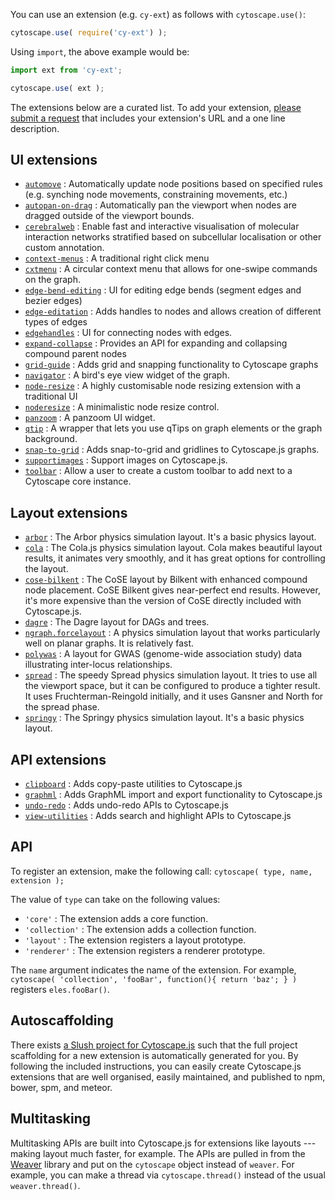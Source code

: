 You can use an extension (e.g. `cy-ext`) as follows with `cytoscape.use()`:

```js
cytoscape.use( require('cy-ext') );
```

Using `import`, the above example would be:

```js
import ext from 'cy-ext';

cytoscape.use( ext );
```

The extensions below are a curated list.  To add your extension, [please submit a request](https://github.com/cytoscape/cytoscape.js/issues/new?labels=documentation&title=List%20extension%20:%20%3Cyour%20extension%20name%3E&body=Please%20enter%20your%20Github%20URL%20and%20a%20one-line%20description) that includes your extension's URL and a one line description.


## UI extensions

 * [`automove`](https://github.com/cytoscape/cytoscape.js-automove) : Automatically update node positions based on specified rules (e.g. synching node movements, constraining movements, etc.)
 * [`autopan-on-drag`](https://github.com/iVis-at-Bilkent/cytoscape.js-autopan-on-drag) : Automatically pan the viewport when nodes are dragged outside of the viewport bounds.
 * [`cerebralweb`](https://github.com/silviafrias/cerebral-web) : Enable fast and interactive visualisation of molecular interaction networks stratified based on subcellular localisation or other custom annotation.
 * [`context-menus`](https://github.com/iVis-at-Bilkent/cytoscape.js-context-menus) : A traditional right click menu
 * [`cxtmenu`](https://github.com/cytoscape/cytoscape.js-cxtmenu) : A circular context menu that allows for one-swipe commands on the graph.
 * [`edge-bend-editing`](https://github.com/iVis-at-Bilkent/cytoscape.js-edge-bend-editing) : UI for editing edge bends (segment edges and bezier edges)
 * [`edge-editation`](https://github.com/frankiex/cytoscape.js-edge-editation) : Adds handles to nodes and allows creation of different types of edges
 * [`edgehandles`](https://github.com/cytoscape/cytoscape.js-edgehandles) : UI for connecting nodes with edges.
 * [`expand-collapse`](https://github.com/iVis-at-Bilkent/cytoscape.js-expand-collapse) : Provides an API for expanding and collapsing compound parent nodes
 * [`grid-guide`](https://github.com/iVis-at-Bilkent/cytoscape.js-grid-guide) : Adds grid and snapping functionality to Cytoscape graphs
 * [`navigator`](https://github.com/cytoscape/cytoscape.js-navigator) : A bird's eye view widget of the graph.
 * [`node-resize`](https://github.com/iVis-at-Bilkent/cytoscape.js-node-resize) : A highly customisable node resizing extension with a traditional UI
 * [`noderesize`](https://github.com/curupaco/cytoscape.js-noderesize) : A minimalistic node resize control.
 * [`panzoom`](https://github.com/cytoscape/cytoscape.js-panzoom) : A panzoom UI widget.
 * [`qtip`](https://github.com/cytoscape/cytoscape.js-qtip) : A wrapper that lets you use qTips on graph elements or the graph background.
 * [`snap-to-grid`](https://github.com/guimeira/cytoscape-snap-to-grid) : Adds snap-to-grid and gridlines to Cytoscape.js graphs.
 * [`supportimages`](https://github.com/jhonatandarosa/cytoscape.js-supportimages) : Support images on Cytoscape.js.
 * [`toolbar`](https://github.com/bdparrish/cytoscape.js-toolbar) : Allow a user to create a custom toolbar to add next to a Cytoscape core instance.


## Layout extensions

 * [`arbor`](https://github.com/cytoscape/cytoscape.js-arbor) : The Arbor physics simulation layout.  It's a basic physics layout.
 * [`cola`](https://github.com/cytoscape/cytoscape.js-cola) : The Cola.js physics simulation layout.  Cola makes beautiful layout results, it animates very smoothly, and it has great options for controlling the layout.
 * [`cose-bilkent`](https://github.com/cytoscape/cytoscape.js-cose-bilkent) : The CoSE layout by Bilkent with enhanced compound node placement.  CoSE Bilkent gives near-perfect end results.  However, it's more expensive than the version of CoSE directly included with Cytoscape.js.
 * [`dagre`](https://github.com/cytoscape/cytoscape.js-dagre) : The Dagre layout for DAGs and trees.
 * [`ngraph.forcelayout`](https://github.com/Nickolasmv/cytoscape-ngraph.forcelayout) : A physics simulation layout that works particularly well on planar graphs.  It is relatively fast.
 * [`polywas`](https://github.com/monprin/polywas) : A layout for GWAS (genome-wide association study) data illustrating inter-locus relationships.
 * [`spread`](https://github.com/cytoscape/cytoscape.js-spread) : The speedy Spread physics simulation layout.  It tries to use all the viewport space, but it can be configured to produce a tighter result.  It uses Fruchterman-Reingold initially, and it uses Gansner and North for the spread phase.
 * [`springy`](https://github.com/cytoscape/cytoscape.js-springy) : The Springy physics simulation layout.  It's a basic physics layout.


## API extensions
 * [`clipboard`](https://github.com/iVis-at-Bilkent/cytoscape.js-clipboard) : Adds copy-paste utilities to Cytoscape.js
 * [`graphml`](https://github.com/iVis-at-Bilkent/cytoscape.js-graphml) : Adds GraphML import and export functionality to Cytoscape.js
 * [`undo-redo`](https://github.com/iVis-at-Bilkent/cytoscape.js-undo-redo) : Adds undo-redo APIs to Cytoscape.js
 * [`view-utilities`](https://github.com/iVis-at-Bilkent/cytoscape.js-view-utilities) : Adds search and highlight APIs to Cytoscape.js


## API

To register an extension, make the following call: `cytoscape( type, name, extension );`

The value of `type` can take on the following values:

 * `'core'` : The extension adds a core function.
 * `'collection'` : The extension adds a collection function.
 * `'layout'` : The extension registers a layout prototype.
 * `'renderer'` : The extension registers a renderer prototype.

The `name` argument indicates the name of the extension.  For example, `cytoscape( 'collection', 'fooBar', function(){ return 'baz'; } )` registers `eles.fooBar()`.



## Autoscaffolding

There exists [a Slush project for Cytoscape.js](https://github.com/cytoscape/slush-cytoscape-extension) such that the full project scaffolding for a new extension is automatically generated for you.  By following the included instructions, you can easily create Cytoscape.js extensions that are well organised, easily maintained, and published to npm, bower, spm, and meteor.



## Multitasking

Multitasking APIs are built into Cytoscape.js for extensions like layouts --- making layout much faster, for example.  The APIs are pulled in from the [Weaver](http://weaver.js.org) library and put on the `cytoscape` object instead of `weaver`.  For example, you can make a thread via `cytoscape.thread()` instead of the usual `weaver.thread()`.
